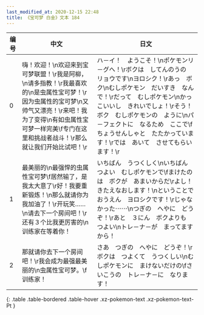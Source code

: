 ```yaml
---
last_modified_at: 2020-12-15 22:48
title: 《宝可梦 白金》文本 184
---
```

| 编号 | 中文 | 日文 |
| ---- | ---- | ---- |
| 0 | 嗨！欢迎！\n欢迎来到宝可梦联盟！\r我是阿柳，\n请多指教！\r我最喜欢的\n是虫属性宝可梦！\r因为虫属性的宝可梦\n又帅气又漂亮！\r来吧！我为了变得\n有如虫属性宝可梦一样完美\f专门在这里和挑战者战斗！\r那么就让我们开始比试吧！\r | ハ－イ！　ようこそ！\nポケモンリ－グへ！\rボクは　してんのうの　リョウです\nヨロシク！\rあっ　ボク\nむしポケモン　だいすき　なんで！\rだって　むしポケモン\nかっこいいし　きれいでしょ！\rそう！　ボク　むしポケモンの　ように\nパ－フェクトに　なるため　ここで\fちょうせんしゃと　たたかっています！\rでは　あいて　させてもらいます！\r |
| 1 | 最美丽的\n最强悍的虫属性宝可梦\f居然输了，是我太大意了\r好！我要重新锻炼！\n那么就请你为我加油了！\r开玩笑……\n请去下一个房间吧！\r还有３个比我更厉害的\n训练家在等着你！ | いちばん　うつくしく\nいちばん　つよい　むしポケモンで\fまけたのは　ボクが　あまいからだ\rよし！　きたえなおします！\nということで　おうえん　ヨロシクです！\rじゃなかった⋯⋯\nつぎの　へやに　どうぞ！\rあと　３にん　ボクよりも　つよい\nトレ－ナ－が　まってますから！ |
| 2 | 那就请你去下一个房间吧！\r我会成为最强最美丽的\n虫属性宝可梦。\f训练家！ | さあ　つぎの　へやに　どうぞ！\rボクは　つよくて　うつくしい\nむしポケモンに　まけないだけの\fさいこうの　トレ－ナ－に　なります！ |
{: .table .table-bordered .table-hover .xz-pokemon-text .xz-pokemon-text-Pt }